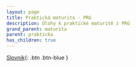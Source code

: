 ```yaml
---
layout: page
title: Praktická maturita - PRG
description: Úlohy k praktické maturitě z PRG
grand_parent: maturita
parent: prakticka
has_children: true
---
```


[Slovnik](./slovnik/){: .btn .btn-blue }